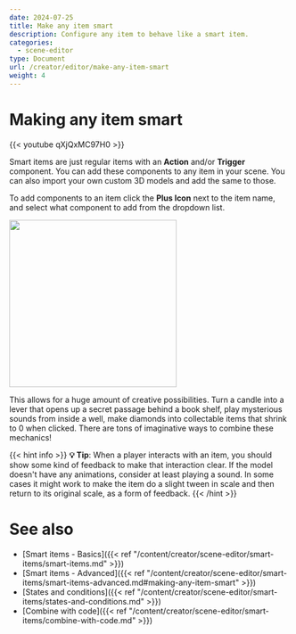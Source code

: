 ```yaml
---
date: 2024-07-25
title: Make any item smart
description: Configure any item to behave like a smart item.
categories:
  - scene-editor
type: Document
url: /creator/editor/make-any-item-smart
weight: 4
---
```


# Making any item smart

{{< youtube qXjQxMC97H0 >}}

Smart items are just regular items with an **Action** and/or **Trigger** component. You can add these components to any item in your scene. You can also import your own custom 3D models and add the same to those.

To add components to an item click the **Plus Icon** next to the item name, and select what component to add from the dropdown list.

<img src="/images/editor/add-component.png" width="300"/>

This allows for a huge amount of creative possibilities. Turn a candle into a lever that opens up a secret passage behind a book shelf, play mysterious sounds from inside a well, make diamonds into collectable items that shrink to 0 when clicked. There are tons of imaginative ways to combine these mechanics!

{{< hint info >}}
**💡 Tip**: When a player interacts with an item, you should show some kind of feedback to make that interaction clear. If the model doesn't have any animations, consider at least playing a sound. In some cases it might work to make the item do a slight tween in scale and then return to its original scale, as a form of feedback.
{{< /hint >}}

# See also

- [Smart items - Basics]({{< ref "/content/creator/scene-editor/smart-items/smart-items.md" >}})
- [Smart items - Advanced]({{< ref "/content/creator/scene-editor/smart-items/smart-items-advanced.md#making-any-item-smart" >}})
- [States and conditions]({{< ref "/content/creator/scene-editor/smart-items/states-and-conditions.md" >}})
- [Combine with code]({{< ref "/content/creator/scene-editor/smart-items/combine-with-code.md" >}})
